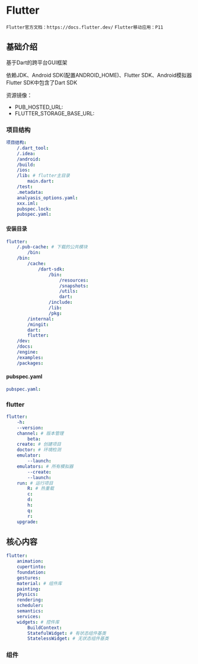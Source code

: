 # Flutter

`Flutter官方文档：https://docs.flutter.dev/`
`Flutter移动应用：P11`


## 基础介绍

基于Dart的跨平台GUI框架

依赖JDK、Android SDK(配置ANDROID_HOME)、Flutter SDK、Android模拟器
Flutter SDK中包含了Dart SDK


资源镜像：
- PUB_HOSTED_URL:
- FLUTTER_STORAGE_BASE_URL:


### 项目结构
```yaml
项目结构:
    /.dart_tool:
    /.idea:
    /android:
    /build:
    /ios:
    /lib: # flutter主目录
        main.dart:
    /test:
    .metadata:
    analyasis_options.yaml:
    xxx.iml:
    pubspec.lock:
    pubspec.yaml:
```

#### 安装目录
```yaml
flutter:
    /.pub-cache: # 下载的公共模块
        /bin:
    /bin:
        /cache:
            /dart-sdk:
                /bin:
                    /resources:
                    /snapshots:
                    /utils:
                    dart:
                /include:
                /lib:
                /pkg:
        /internal:
        /mingit:
        dart:
        flutter:
    /dev:
    /docs:
    /engine:
    /examples:
    /packages:
```


#### pubspec.yaml
```yaml
pubspec.yaml:

```




### flutter
```yaml
flutter:
    -h:
    --version:
    channel: # 版本管理
        beta:
    create: # 创建项目
    doctor: # 环境检测
    emulator:
        --launch:
    emulators: # 所有模拟器
        --create:
        --launch:
    run: # 运行项目
        R: # 热重载
        c:
        d:
        h:
        q:
        r:
    upgrade:
```


## 核心内容
```yaml
flutter:
    animation:
    cupertinto:
    foundation:
    gestures:
    material: # 组件库
    painting:
    physics:
    rendering:
    scheduler:
    semantics:
    services:
    widgets: # 控件库
        BuildContext:
        StatefulWidget: # 有状态组件基类
        StatelessWidget: # 无状态组件基类
```


### 组件




